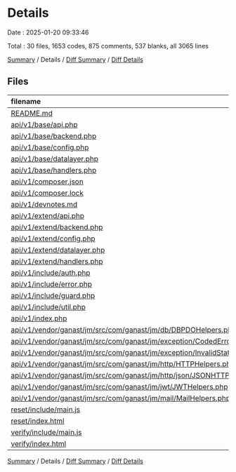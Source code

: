 # Details

Date : 2025-01-20 09:33:46

Total : 30 files,  1653 codes, 875 comments, 537 blanks, all 3065 lines

[Summary](results.md) / Details / [Diff Summary](diff.md) / [Diff Details](diff-details.md)

## Files
| filename | language | code | comment | blank | total |
| :--- | :--- | ---: | ---: | ---: | ---: |
| [README.md](/README.md) | Markdown | 11 | 0 | 6 | 17 |
| [api/v1/base/api.php](/api/v1/base/api.php) | PHP | 46 | 40 | 41 | 127 |
| [api/v1/base/backend.php](/api/v1/base/backend.php) | PHP | 96 | 88 | 19 | 203 |
| [api/v1/base/config.php](/api/v1/base/config.php) | PHP | 24 | 46 | 18 | 88 |
| [api/v1/base/datalayer.php](/api/v1/base/datalayer.php) | PHP | 265 | 231 | 71 | 567 |
| [api/v1/base/handlers.php](/api/v1/base/handlers.php) | PHP | 205 | 192 | 81 | 478 |
| [api/v1/composer.json](/api/v1/composer.json) | JSON | 7 | 0 | 1 | 8 |
| [api/v1/composer.lock](/api/v1/composer.lock) | JSON | 279 | 0 | 1 | 280 |
| [api/v1/devnotes.md](/api/v1/devnotes.md) | Markdown | 77 | 0 | 32 | 109 |
| [api/v1/extend/api.php](/api/v1/extend/api.php) | PHP | 10 | 11 | 6 | 27 |
| [api/v1/extend/backend.php](/api/v1/extend/backend.php) | PHP | 4 | 0 | 2 | 6 |
| [api/v1/extend/config.php](/api/v1/extend/config.php) | PHP | 2 | 6 | 3 | 11 |
| [api/v1/extend/datalayer.php](/api/v1/extend/datalayer.php) | PHP | 4 | 10 | 4 | 18 |
| [api/v1/extend/handlers.php](/api/v1/extend/handlers.php) | PHP | 12 | 34 | 7 | 53 |
| [api/v1/include/auth.php](/api/v1/include/auth.php) | PHP | 118 | 43 | 39 | 200 |
| [api/v1/include/error.php](/api/v1/include/error.php) | PHP | 30 | 18 | 14 | 62 |
| [api/v1/include/guard.php](/api/v1/include/guard.php) | PHP | 46 | 33 | 26 | 105 |
| [api/v1/include/util.php](/api/v1/include/util.php) | PHP | 65 | 42 | 25 | 132 |
| [api/v1/index.php](/api/v1/index.php) | PHP | 77 | 13 | 37 | 127 |
| [api/v1/vendor/ganast/jm/src/com/ganast/jm/db/DBPDOHelpers.php](/api/v1/vendor/ganast/jm/src/com/ganast/jm/db/DBPDOHelpers.php) | PHP | 43 | 12 | 5 | 60 |
| [api/v1/vendor/ganast/jm/src/com/ganast/jm/exception/CodedErrorException.php](/api/v1/vendor/ganast/jm/src/com/ganast/jm/exception/CodedErrorException.php) | PHP | 11 | 7 | 7 | 25 |
| [api/v1/vendor/ganast/jm/src/com/ganast/jm/exception/InvalidStateException.php](/api/v1/vendor/ganast/jm/src/com/ganast/jm/exception/InvalidStateException.php) | PHP | 6 | 9 | 6 | 21 |
| [api/v1/vendor/ganast/jm/src/com/ganast/jm/http/HTTPHelpers.php](/api/v1/vendor/ganast/jm/src/com/ganast/jm/http/HTTPHelpers.php) | PHP | 17 | 11 | 10 | 38 |
| [api/v1/vendor/ganast/jm/src/com/ganast/jm/http/json/JSONHTTPHelpers.php](/api/v1/vendor/ganast/jm/src/com/ganast/jm/http/json/JSONHTTPHelpers.php) | PHP | 10 | 7 | 6 | 23 |
| [api/v1/vendor/ganast/jm/src/com/ganast/jm/jwt/JWTHelpers.php](/api/v1/vendor/ganast/jm/src/com/ganast/jm/jwt/JWTHelpers.php) | PHP | 41 | 9 | 16 | 66 |
| [api/v1/vendor/ganast/jm/src/com/ganast/jm/mail/MailHelpers.php](/api/v1/vendor/ganast/jm/src/com/ganast/jm/mail/MailHelpers.php) | PHP | 34 | 4 | 11 | 49 |
| [reset/include/main.js](/reset/include/main.js) | JavaScript | 39 | 1 | 5 | 45 |
| [reset/index.html](/reset/index.html) | HTML | 19 | 4 | 16 | 39 |
| [verify/include/main.js](/verify/include/main.js) | JavaScript | 40 | 0 | 7 | 47 |
| [verify/index.html](/verify/index.html) | HTML | 15 | 4 | 15 | 34 |

[Summary](results.md) / Details / [Diff Summary](diff.md) / [Diff Details](diff-details.md)